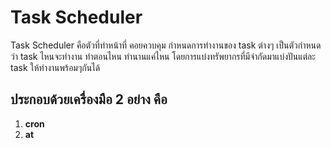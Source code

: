 # Task Scheduler
Task Scheduler คือตัวที่ทำหน้าที่ คอยควบคุม กำหนดการทำงานของ task ต่างๆ เป็นตัวกำหนดว่า task ไหนจะทำงาน ทำตอนไหน ทำนานแค่ไหน โดยการแบ่งทรัพยากรที่มีจำกัดมาแบ่งปันแต่ละ task ให้ทำงานพร้อมๆกันได้

## ประกอบด้วยเครื่องมือ 2 อย่าง คือ
1. **cron**
2. **at**
